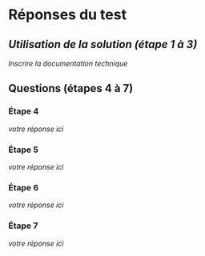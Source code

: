 # Réponses du test

## _Utilisation de la solution (étape 1 à 3)_

_Inscrire la documentation technique_

## Questions (étapes 4 à 7)

### Étape 4

_votre réponse ici_

### Étape 5

_votre réponse ici_

### Étape 6

_votre réponse ici_

### Étape 7

_votre réponse ici_

